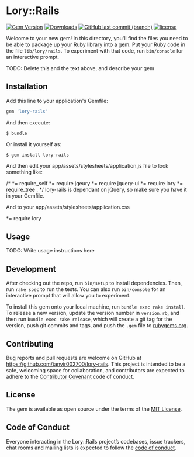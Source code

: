 # Lory::Rails
[![Gem Version](https://badge.fury.io/rb/lory-rails.svg)](https://rubygems.org/gems/lory-rails) 
[![Downloads](https://img.shields.io/gem/dt/lory-rails.svg)](https://rubygems.org/gems/lory-rails)
[![GitHub last commit (branch)](https://img.shields.io/github/last-commit/tanvir002700/lory-rails/master.svg)](https://github.com/tanvir002700/lory-rails)
[![license](https://img.shields.io/github/license/tanvir002700/lory-rails.svg)](https://github.com/tanvir002700/lory-rails/blob/master/LICENSE)

Welcome to your new gem! In this directory, you'll find the files you need to be able to package up your Ruby library into a gem. Put your Ruby code in the file `lib/lory/rails`. To experiment with that code, run `bin/console` for an interactive prompt.

TODO: Delete this and the text above, and describe your gem

## Installation

Add this line to your application's Gemfile:

```ruby
gem 'lory-rails'
```

And then execute:

    $ bundle

Or install it yourself as:

    $ gem install lory-rails
    
And then edit your app/assets/stylesheets/application.js file to look something like:

/*
*= require_self
*= require jqeury
*= require jquery-ui
*= require lory
*= require_tree .
*/
lory-rails is dependant on jQuery, so make sure you have it in your Gemfile.

And to your app/assets/stylesheets/application.css

*= require lory


## Usage

TODO: Write usage instructions here

## Development

After checking out the repo, run `bin/setup` to install dependencies. Then, run `rake spec` to run the tests. You can also run `bin/console` for an interactive prompt that will allow you to experiment.

To install this gem onto your local machine, run `bundle exec rake install`. To release a new version, update the version number in `version.rb`, and then run `bundle exec rake release`, which will create a git tag for the version, push git commits and tags, and push the `.gem` file to [rubygems.org](https://rubygems.org).

## Contributing

Bug reports and pull requests are welcome on GitHub at https://github.com/tanvir002700/lory-rails. This project is intended to be a safe, welcoming space for collaboration, and contributors are expected to adhere to the [Contributor Covenant](http://contributor-covenant.org) code of conduct.

## License

The gem is available as open source under the terms of the [MIT License](https://opensource.org/licenses/MIT).

## Code of Conduct

Everyone interacting in the Lory::Rails project’s codebases, issue trackers, chat rooms and mailing lists is expected to follow the [code of conduct](https://github.com/tanvir002700/lory-rails/blob/master/CODE_OF_CONDUCT.md).
